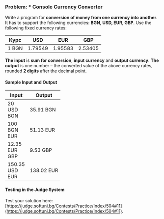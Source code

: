 ### Problem:	* Console Currency Converter

Write a program for **conversion of money from one currency into another**. It has to support the following currencies: **BGN, USD, EUR, GBP**. Use the following fixed currency rates:

|  Курс  |   USD   |   EUR   |   GBP   |
|:------:|:-------:|:-------:|:-------:|
| 1 BGN  | 1.79549 | 1.95583 | 2.53405 |

**The input** is **sum for conversion**, **input currency** and **output currency**. **The output** is one number – the converted value of the above currency rates, rounded **2 digits** after the decimal point. 

#### Sample Input and Output

|        Input        |   Output  |
|------------------|--------|
|   20<br>USD<br>BGN |35.91 BGN |     
|  100<br>BGN<br>EUR |51.13 EUR | 
| 12.35<br>EUR<br>GBP| 9.53 GBP |  
|150.35<br>USD<br>EUR|138.02 EUR|
 
#### Testing in the Judge System

Test your solution here: [https://judge.softuni.bg/Contests/Practice/Index/504#11](https://judge.softuni.bg/Contests/Practice/Index/504#11).

